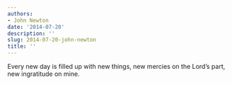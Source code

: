```yaml
---
authors:
- John Newton
date: '2014-07-20'
description: ''
slug: 2014-07-20-john-newton
title: ''
---
```

Every new day is filled up with new things, new mercies on the Lord’s part, new ingratitude on mine.



